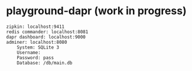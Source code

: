 # playground-dapr (work in progress)


```
zipkin: localhost:9411
redis commander: localhost:8081
dapr dashboard: localhost:9000
adminer: localhost:8080
    System: SQLite 3
    Username:
    Password: pass
    Database: /db/main.db
```